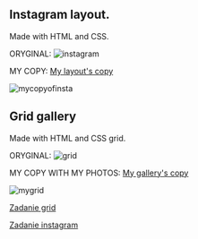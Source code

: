 



## Instagram layout. 
Made with HTML and CSS.

ORYGINAL:
![instagram](img/instagram.png)

MY COPY:
[My layout's copy](https://majakasprzyk.github.io/jfdzr2-homework-1/instagram/index.html)

![mycopyofinsta](https://user-images.githubusercontent.com/70386097/116919492-a2e24b80-ac51-11eb-8cb0-f6329df173d4.png)


## Grid gallery
Made with HTML and CSS grid.

ORYGINAL:
![grid](img/grid.png)

MY COPY WITH MY PHOTOS:
[My gallery's copy](https://majakasprzyk.github.io/jfdzr2-homework-1/grid/index.html)

![mygrid](https://user-images.githubusercontent.com/70386097/116919830-2a2fbf00-ac52-11eb-8a7a-a2db6578871a.png)


[Zadanie grid](grid/index.html)

[Zadanie instagram](instagram/index.html)
